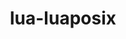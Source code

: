 ---
title: "lua-luaposix"
layout: cache
categories: [package, v0.19]
meta: {"versions": ["35.0"], "compilers": ["gcc@7.3.1"], "oss": ["amzn2"], "platforms": ["linux"], "targets": ["aarch64"], "stacks": ["aws-isc-aarch64"], "num_specs": 1, "num_specs_by_stack": {"aws-isc-aarch64": 1}}
spec_details: [{"hash": "7d45sw5kx3ye6ahsygq2xwtwsdd77e4w", "compiler": "gcc@7.3.1", "versions": ["35.0"], "os": "amzn2", "platform": "linux", "target": "aarch64", "variants": ["build_system=lua"], "stacks": ["aws-isc-aarch64"], "size": "-", "tarball": "https://binaries.spack.io/releases/v0.19/build_cache/linux-amzn2-aarch64/gcc-7.3.1/lua-luaposix-35.0/linux-amzn2-aarch64-gcc-7.3.1-lua-luaposix-35.0-7d45sw5kx3ye6ahsygq2xwtwsdd77e4w.spack"}]
---